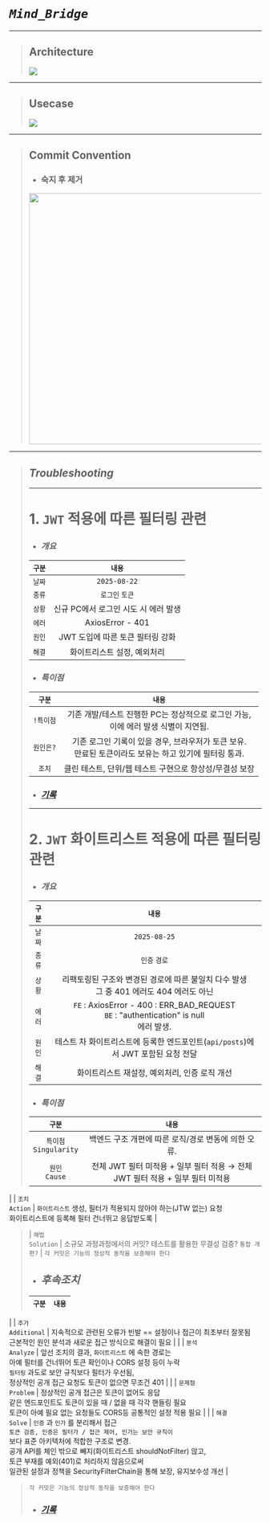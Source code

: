 # _`Mind_Bridge`_

***

> ## Architecture
> ![](https://velog.velcdn.com/images/nn98/post/8d6dd7ff-cf5a-40dc-90a0-442c12827114/image.png)

***

> ## Usecase
> ![](https://velog.velcdn.com/images/nn98/post/b6020032-0105-484c-a67a-b94fe91b2d1b/image.png)

***

> ## Commit Convention
> - ### 숙지 후 제거
>
> <img src="https://github.com/user-attachments/assets/059f14b1-7da7-4685-a39a-7272016cac24" style="width:500px"/>

***

> ## _Troubleshooting_
> ***
> # 1. `JWT` 적용에 따른 필터링 관련
> - ### _개요_
> 
> | `구분` |          `내용`          |
> |:----:|:----------------------:|
> | `날짜` |      `2025-08-22`      |
> | `종류` |       `로그인` `토큰`       |
> | `상황` | 신규 PC에서 로그인 시도 시 에러 발생 |
> | `에러` |    AxiosError - 401    |
> | `원인` |  JWT 도입에 따른 토큰 필터링 강화  |
> | `해결` |    화이트리스트 설정, 예외처리     |
>
> - ### _특이점_
>
> |  `구분`  |                              `내용`                               |
> |:------:|:---------------------------------------------------------------:|
> | `!특이점` |     기존 개발/테스트 진행한 PC는 정상적으로 로그인 가능, <br/>이에 에러 발생 식별이 지연됨.      |
> | `원인은?` | 기존 로그인 기록이 있을 경우, 브라우저가 토큰 보유.<br/>만료된 토큰이라도 보유는 하고 있기에 필터링 통과. |
> |  `조치`  |                클린 테스트, 단위/웹 테스트 구현으로 항상성/무결성 보장                 |
> 
> - ### [_기록_](https://tattered-reason-ed8.notion.site/error-2025-08-22-2579e83ff32d8013a385d2ca1c4ac149)
> 
> ***
>
> # 2. `JWT` 화이트리스트 적용에 따른 필터링 관련
> - ### _개요_
> 
> | `구분` |                                           `내용`                                           |
> |:----:|:----------------------------------------------------------------------------------------:|
> | `날짜` |                                       `2025-08-25`                                       |
> | `종류` |                                        `인증` `경로`                                         |
> | `상황` |                리팩토링된 구조와 변경된 경로에 따른 불일치 다수 발생<br/>그 중 401 에러도 404 에러도 아닌                 |
> | `에러` | `FE` : AxiosError - 400 : ERR_BAD_REQUEST<br/>`BE` : "authentication" is null<br/>에러 발생. |
> | `원인` |                   테스트 차 화이트리스트에 등록한 엔드포인트(`api/posts`)에서 JWT 포함된 요청 전달                   |
> | `해결` |                                화이트리스트 재설정, 예외처리, 인증 로직 개선                                |
>
> - ### _특이점_
>
> |          `구분`           |                                                                                                                `내용`                                                                                                                 |
> |:-----------------------:|:-----------------------------------------------------------------------------------------------------------------------------------------------------------------------------------------------------------------------------------:|
> | `특이점`<br/>`Singularity` |                                                                                                   백엔드 구조 개편에 따른 로직/경로 변동에 의한 오류.                                                                                                    |
> |    `원인`<br/>`Cause`     |                                                                                         전체 JWT 필터 미적용 + 일부 필터 적용 → 전체 JWT 필터 적용 + 일부 필터 미적용                                                                                         |
| |    `조치`<br/>`Action`    |                                                                                `화이트리스트` 생성, 필터가 적용되지 않아야 하는(JTW 없는) 요청<br/>화이트리스트에 등록해 필터 건너뛰고 응답받도록                                                                                |
> |   `해법`<br/>`Solution`   |                                                                                              소규모 과정과정에서의 커밋? 테스트를 활용한 무결성 검증? `통합 개편?`                                                                                              |
> `각 커밋은 기능의 정상적 동작을 보증해야 한다`  
> - ## _후속조치_
> 
> |         `구분`          |                                                                                                                `내용`                                                                                                                 |
> |:---------------------:|:-----------------------------------------------------------------------------------------------------------------------------------------------------------------------------------------------------------------------------------:|
| | `추가`<br/>`Additional` |                                                                              지속적으로 관련된 오류가 빈발 == 설정이나 접근이 최초부터 잘못됨<br/>근본적인 원인 분석과 새로운 접근 방식으로 해결이 필요                                                                               |
| |  `분석`<br/>`Analyze`   |                                               앞선 조치의 결과, `화이트리스트` 에 속한 경로는 <br/>아예 필터를 건너뛰어 토큰 확인이나 CORS 설정 등이 누락<br/>`필터링` 과도로 보안 규칙보다 필터가 우선됨, <br/>정상적인 공개 접근 요청도 토큰이 없으면 무조건 401                                                |
| |  `문제점`<br/>`Problem`  |                                                              정상적인 공개 접근은 토큰이 없어도 응답<br/>같은 엔드포인트도 토큰이 있을 때 / 없을 때 각각 핸들링 필요<br/>토큰이 아예 필요 없는 요청들도 CORS등 공통적인 설정 적용 필요                                                               |
| |   `해결`<br/>`Solve`    | `인증` 과 `인가` 를 분리해서 접근<br/>`토큰 검증, 인증은 필터가 / 접근 제어, 인가는 보안 규칙이`<br/>보다 표준 아키텍처에 적합한 구조로 변경. <br/>공개 API를 체인 밖으로 빼지(화이트리스트 shouldNotFilter) 않고, <br/>토큰 부재를 예외(401)로 처리하지 않음으로써 <br/>일관된 설정과 정책을 SecurityFilterChain을 통해 보장, 유지보수성 개선 |
> `각 커밋은 기능의 정상적 동작을 보증해야 한다`
> 
> - ### [_기록_]()
